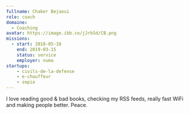 ```yaml
---
fullname: Chaker Bejaoui
role: coach
domaine:
  - Coaching
avatar: https://image.ibb.co/jJrbSd/CB.png
missions:
  - start: 2018-05-18
    end: 2019-03-15
    status: service
    employer: numa
startups:
    - civils-de-la-defense
    - e-chauffeur
    - sepia
---
```


I love reading good & bad books, checking my RSS feeds, really fast WiFi and making people better. Peace.
